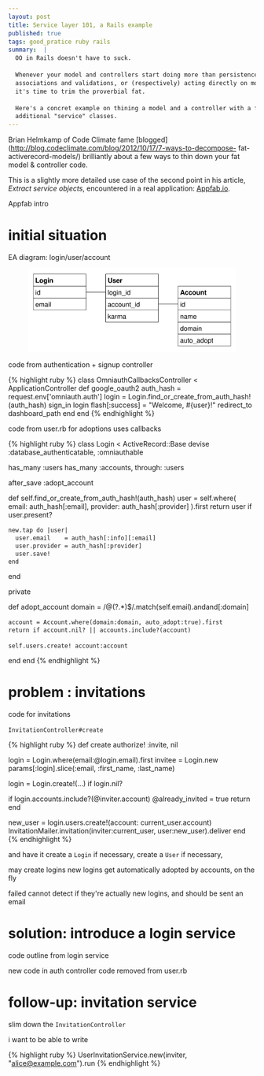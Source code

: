 ```yaml
---
layout: post
title: Service layer 101, a Rails example
published: true
tags: good_pratice ruby rails
summary:  |
  OO in Rails doesn't have to suck.

  Whenever your model and controllers start doing more than persistence,
  associations and validations, or (respectively) acting directly on models,
  it's time to trim the proverbial fat.

  Here's a concret example on thining a model and a controller with a few
  additional "service" classes.
---
```





Brian Helmkamp of Code Climate fame
[blogged](http://blog.codeclimate.com/blog/2012/10/17/7-ways-to-decompose-
fat-activerecord-models/) brilliantly about a few ways to thin down your fat
model & controller code.

This is a slightly more detailed use case of the second point in his
article, _Extract service objects_, encountered in a real application:
[Appfab.io](http://appfab.io).

Appfab intro

# initial situation

EA diagram: login/user/account

<figure class="dm-schematic">
  <img src="/public/entities.svg"/>
  <figcaption></figcaption>
</figure>

code from authentication + signup controller

{% highlight ruby %}
class OmniauthCallbacksController < ApplicationController
  def google_oauth2
    auth_hash = request.env['omniauth.auth']
    login = Login.find_or_create_from_auth_hash!(auth_hash)
    sign_in login
    flash[:success] = "Welcome, #{user}!"
    redirect_to dashboard_path
  end
end
{% endhighlight %}

code from user.rb for adoptions
  uses callbacks

{% highlight ruby %}
class Login < ActiveRecord::Base
  devise :database_authenticatable, :omniauthable

  has_many :users
  has_many :accounts, through: :users

  after_save :adopt_account

  def self.find_or_create_from_auth_hash!(auth_hash)
    user = self.where(
      email:    auth_hash[:email],
      provider: auth_hash[:provider]
    ).first
    return user if user.present?

    new.tap do |user|
      user.email    = auth_hash[:info][:email]
      user.provider = auth_hash[:provider]
      user.save!
    end
  end

  private

  def adopt_account
    domain = /@(?<domain>.*)$/.match(self.email).andand[:domain]
    
    account = Account.where(domain:domain, auto_adopt:true).first
    return if account.nil? || accounts.include?(account)

    self.users.create! account:account
  end
end
{% endhighlight %}


# problem : invitations

code for invitations

`InvitationController#create`

{% highlight ruby %}
def create
  authorize! :invite, nil

  login = Login.where(email:@login.email).first
  invitee = Login.new params[:login].slice(:email, :first_name, :last_name)

  login = Login.create!(...) if login.nil?

  if login.accounts.include?(@inviter.account)
    @already_invited = true
    return
  end

  new_user = login.users.create!(account: current_user.account)
  InvitationMailer.invitation(inviter:current_user, user:new_user).deliver
end  
{% endhighlight %}


and have it create a `Login` if necessary, create a `User` if necessary, 

may create logins
new logins get automatically adopted by accounts, on the fly

failed cannot detect if they're actually new logins, and should be sent an email

# solution: introduce a login service

code outline from login service

new code in auth controller
code removed from user.rb

# follow-up: invitation service

slim down the `InvitationController`

i want to be able to write

{% highlight ruby %}
UserInvitationService.new(inviter, "alice@example.com").run
{% endhighlight %}
